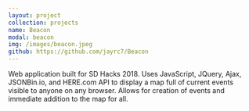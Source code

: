 ```yaml
---
layout: project
collection: projects
name: Beacon
modal: beacon
img: /images/beacon.jpeg
github: https://github.com/jayrc7/Beacon
---
```


Web application built for SD Hacks 2018. Uses JavaScript, JQuery, Ajax, 
JSONBin.io, and HERE.com API to display a map full of current events visible 
to anyone on any browser. Allows for creation of events and immediate addition 
to the map for all.